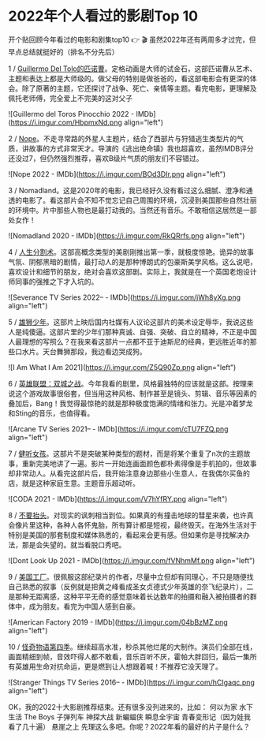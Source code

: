 # 2022年个人看过的影剧Top 10

开个贴回顾今年看过的电影和剧集top10 👉 🎬 虽然2022年还有两周多才过完，但早点总结就挺好的（排名不分先后）

1 / [Guillermo Del Tolo的匹诺曹](https://www.imdb.com/title/tt1488589/)。定格动画是大师的试金石，这部匹诺曹从艺术、主题和表达上都是大师级的。做父母的特别是做爸爸的，看这部电影会有更深的体会。除了原著的主题，它还探讨了战争、死亡、亲情等主题。看完电影，更理解及佩托老师傅，完全爱上不完美的这对父子

![Guillermo del Toros Pinocchio 2022 - IMDb](https://i.imgur.com/HbpmxNd.png align="left")

2 / [Nope](https://www.imdb.com/title/tt10954984/)。不走寻常路的外星人主题片，结合了西部片与狩猎逃生类型片的气质，讲故事的方式非常天才。导演的《逃出绝命镇》我也超喜欢，虽然IMDB评分还没过7，但仍然强烈推荐，喜欢B级片气质的朋友们不容错过。

![Nope 2022 - IMDb](https://i.imgur.com/BOd3DIr.png align="left")

3 / Nomadland。这是2020年的电影，我已经好久没有看过这么细腻、澄净和通透的电影了。看这部片会不知不觉忘记自己周围的环境，沉浸到美国那些自然壮丽的环境中。片中那些人物也是最打动我的。当然还有音乐。不敢相信这居然是一部处女作！

![Nomadland 2020 - IMDb](https://i.imgur.com/RkQRrfs.png align="left")

4 / [人生分割术](https://www.imdb.com/title/tt11280740/)。这部高概念类型的美剧刚推出第一季，就极度惊艳。诡异的故事气氛、阴郁黑暗的剧情，最打动人的是那种博朗式的包豪斯美学风格。这么说吧，喜欢设计和细节的朋友，绝对会喜欢这部剧。实际上，我就是在一个英国老炮设计师同事的强推之下才入坑的。

![Severance TV Series 2022–  - IMDb](https://i.imgur.com/jWh8yXg.png align="left")

5 / [雄狮少年](https://www.imdb.com/media/rm4107856897/tt16345484)。这部片上映后国内社媒有人议论这部片的美术设定辱华，我说这些人是纯傻逼。这部片里的少年们那种真诚、自强、突破、自立的精神，不正是中国人最理想的写照么？在我来看这部片一点都不亚于迪斯尼的经典，更远胜近年的那些口水片。天台舞狮那段，我边看边哭成狗。

![I Am What I Am 2021](https://i.imgur.com/Z5Q90Zp.png align="left")

6 / [英雄联盟：双城之战](https://www.imdb.com/title/tt11126994/)。今年我看的剧里，风格最独特的应该就是这部。按理来说这个游戏故事很俗套，但当用这种风格、制作甚至是镜头、剪辑、音乐等因素的叠加后，Bang！我觉得最惊艳的就是那种极度饱满的情绪和张力。光是冲着梦龙和Sting的音乐，也值得看。

![Arcane TV Series 2021–  - IMDb](https://i.imgur.com/cTU7FZQ.png align="left")

7 / [健听女孩](https://www.imdb.com/title/tt10366460/)。这部片不是突破某种类型的题材，而是将某个重复了n次的主题故事，重新完美地讲了一遍。影片一开始连画面颜色都朴素得像是手机拍的，但故事却非常动人。从看完这部片后，我开始注意身边那些小生意人，在我偶尔买鱼的店，就是这种家庭生意。主题音乐超动听。

![CODA 2021 - IMDb](https://i.imgur.com/V7hYfRY.png align="left")

8 / [不要抬头](https://www.imdb.com/title/tt11286314/)。对现实的讽刺相当到位。如果真的有撞击地球的彗星来袭，也许真会像片里这种，各种人各怀鬼胎，所有算计都是短视，最终毁灭。在海外生活对于特别是美国的那套制度和媒体熟悉的，看起来会更有感。但如果你是寻找解决办法，那是会失望的。就当看脱口秀吧。

![Dont Look Up 2021 - IMDb](https://i.imgur.com/fVNhmMf.png align="left")

9 / [美国工厂](https://www.imdb.com/title/tt9351980/)。很佩服这部纪录片的作者，尽量中立但却有同理心，不只是随便找自己熟悉的叙事（反例就是把黄之峰看成圣女贞德式少年英雄的奈飞纪录片），二是那种无距离感，这种平平无奇的感觉意味着长达数年的拍摄和融入被拍摄者的群体中，成为朋友。看完为中国人感到自豪。

![American Factory 2019 - IMDb](https://i.imgur.com/04bBzMZ.png align="left")

10 / [怪奇物语第四季](https://www.imdb.com/title/tt4574334/)。继续超高水准，秒杀其他烂尾的大制作。演员们全部在线，画面精细到帧，音效吓得人都不敢看，音乐百听不厌，霍帕大胖回归，最后一集所有英雄用生命对抗命运，更是燃到让人想跟着喊！不推荐它没天理了。

![Stranger Things TV Series 2016–  - IMDb](https://i.imgur.com/hCIgaqc.png align="left")

OK，我的2022十大影剧推荐结束。还有很多没列进来的，比如： 何以为家 水下生活 The Boys 子弹列车 神探大战 新蝙蝠侠 瞬息全宇宙 青春变形记（因为娃我看了几十遍） 悬崖之上 先理这么多吧。你呢？2022年看的最好的片子是什么？